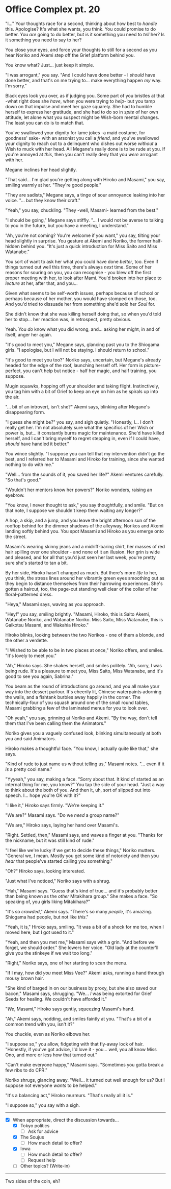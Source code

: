 # Office Complex pt. 20

"I..." Your thoughts race for a second, thinking about how best to *handle* this. Apologise? It's what she wants, you think. You could promise to do better. You *are* going to do better, but is it something you need to *tell* her? Is it something you need to say to her?

You close your eyes, and force your thoughts to still for a second as you hear Noriko and Akemi step off the Grief platform behind you.

You know what? Just... just keep it simple.

"I was arrogant," you say. "And I could have done better - I *should* have done better, and that's on me trying to... make everything happen *my* way. I'm sorry."

Black eyes look you over, as if judging you. Some part of you bristles at that -what right does she *have*, when you were trying to *help*- but you tamp down on that impulse and meet her gaze squarely. She had to humble herself to express her gratitude, and she had to do so in *spite* of her own attitude, let alone what you suspect might be Wish-born mental changes. The least you can do is to match that.

You've swallowed your dignity for lame jokes -a maid costume, for goodness' sake- with an arsonist you call a *friend*, and you've swallowed your dignity to reach out to a delinquent who dishes out worse *without* a Wish to muck with her head. All Megane's really done is to be rude at you. If you're annoyed at *this*, then you can't really deny that you *were* arrogant with her.

Megane inclines her head slightly.

"That said... I'm glad you're getting along with Hiroko and Masami," you say, smiling warmly at her. "They're good people."

"They are sadists," Megane says, a tinge of sour annoyance leaking into her voice. "... but they know their craft."

"Yeah," you say, chuckling. "They -well, Masami- learned from the best."

"I should be going," Megane says stiffly. "... I would not be averse to talking to you in the future, but you have a meeting, I understand."

"Ah, you're not coming? You're welcome if you want," you say, tilting your head slightly in surprise. You gesture at Akemi and Noriko, the former half-hidden behind you. "It's just a quick introduction for Miss Saito and Miss Watanabe."

You sort of want to ask her what you could have done *better*, too. Even if things turned out well this time, there's always *next* time. Some of her reasons for souring on you, you can recognise - you blew off the first proper meeting with her, to look after Mami. You'd broken into her place to *lecture* at her, after that, and you...

Given what seems to be self-worth issues, perhaps because of school or perhaps because of her mother, you would have stomped on those, too. And you'd tried to dissuade her from something she'd sold her *Soul* for.

She didn't know that she was killing herself doing that, so when you'd told her to stop... her reaction was, in retrospect, pretty obvious.

Yeah. You *do* know what you did wrong, and... asking her might, in and of itself, anger her again.

"It's good to meet you," Megane says, glancing past you to the Shiogama girls. "I apologise, but I will not be staying. I should return to school."

"It's good to meet you too?" Noriko says, uncertain, but Megane's already headed for the edge of the roof, launching herself off. Her form is picture-perfect, you can't help but notice - half her magic, and half training, you suppose.

Mugin squawks, hopping off your shoulder and taking flight. Instinctively, you tag him with a bit of Grief to keep an eye on him as he spirals up into the air.

"... bit of an introvert, isn't she?" Akemi says, blinking after Megane's disappearing form.

"I guess she might be?" you say, and sigh quietly. "Honestly, I... I don't really get her. I'm not absolutely sure what the specifics of her Wish or power is, but... it constantly burns magic for maintenance. She'd have killed herself, and I can't bring myself to regret stepping in, even if I could have, *should* have handled it better."

You wince slightly. "I suppose you can tell that my intervention didn't go the best, and I referred her to Masami and Hiroko for training, since she wanted nothing to do with me."

"Well... from the sounds of it, you saved her life?" Akemi ventures carefully. "So that's good."

"Wouldn't her mentors know her powers?" Noriko wonders, raising an eyebrow.

"You know, I never thought to ask," you say thoughtfully, and smile. "But on that note, I suppose we shouldn't keep them waiting any longer?"

A hop, a skip, and a jump, and you leave the bright afternoon sun of the rooftop behind for the dimmer shadows of the alleyway, Norikos and Akemi landing softly behind you. You spot Masami and Hiroko as you emerge onto the street.

Masami's wearing skinny jeans and a midriff-baring shirt, her masses of red hair spilling over one shoulder - and none of it an illusion. Her grin is wide and pleased, and for all that you'd just seen her last week, you're pretty sure she's started to tan a bit.

By her side, Hiroko hasn't changed as much. But there's more *life* to her, you think, the stress lines around her vibrantly green eyes smoothing out as they begin to distance themselves from their harrowing experiences. She's gotten a haircut, too, the page-cut standing well clear of the collar of her floral-patterned dress.

"Heya," Masami says, waving as you approach.

"Hey!" you say, smiling brightly. "Masami, Hiroko, this is Saito Akemi, Watanabe Noriko, and Watanabe Noriko. Miss Saito, Miss Watanabe, this is Gaikotsu Masami, and Wakahia Hiroko."

Hiroko blinks, looking between the two Norikos - one of them a blonde, and the other a verdette.

"I Wished to be able to be in two places at once," Noriko offers, and smiles. "It's lovely to meet you."

"Ah," Hiroko says. She shakes herself, and smiles politely. "Ah, sorry, I was being rude. It's a pleasure to meet you, Miss Saito, Miss Watanabe, and it's good to see you again, Sabrina."

You beam as the round of introductions go around, and you all make your way into the dessert parlour. It's cheerily lit, Chinese waterpaints adorning the walls, and a fishtank burbles away happily in the corner. The technically-four of you squash around one of the small round tables, Masami grabbing a few of the laminated menus for you to look over.

"Oh yeah," you say, grinning at Noriko and Akemi. "By the way, don't tell them that I've been calling them the Animators."

Noriko gives you a vaguely confused look, blinking simultaneously at both you and said Animators.

Hiroko makes a thoughtful face. "You know, I actually quite like that," she says.

"Kind of rude to just name us without telling us," Masami notes. "... even if it *is* a pretty cool name."

"Yyyeah," you say, making a face. "Sorry about that. It kind of started as an internal thing for me, you know?" You tap the side of your head. "Just a way to think about the both of you. And then it, uh, sort of slipped out into speech. I... hope you're OK with it?"

"I like it," Hiroko says firmly. "We're keeping it."

"We are?" Masami says. "Do we *need* a group name?"

"We are," Hiroko says, laying her hand over Masami's.

"Right. Settled, then," Masami says, and waves a finger at you. "Thanks for the nickname, but it was still kind of rude."

"I feel like we're lucky if we get to decide these things," Noriko mutters. "General we, I mean. Mostly you get some kind of notoriety and then you *hear* that people've started calling you something."

"Oh?" Hiroko says, looking interested.

"Just what I've noticed," Noriko says with a shrug.

"Hah," Masami says. "Guess that's kind of true... and it's probably better than being known as the *other* Mitakihara group." She makes a face. "So speaking of, you girls liking Mitakihara?"

"It's so *crowded*," Akemi says. "There's so many *people*, it's amazing. Shiogama had people, but not like *this*."

"Yeah, it is," Hiroko says, smiling. "It was a bit of a shock for me too, when I moved here, but I got used to it."

"Yeah, and then you met me," Masami says with a grin. "And before we forget, we should order." She lowers her voice. "Old lady at the counter'll give you the stinkeye if we wait too long."

"Right," Noriko says, one of her starting to scan the menu.

"If I may, how did *you* meet Miss Vee?" Akemi asks, running a hand through mousy brown hair.

"She kind of barged in on our business by proxy, but she also saved our bacon," Masami says, shrugging. "We... *I* was being extorted for Grief Seeds for healing. We couldn't have afforded it."

"*We*, Masami," Hiroko says gently, squeezing Masami's hand.

"Ah," Akemi says, nodding, and smiles faintly at you. "That's a bit of a common trend with you, isn't it?"

You chuckle, even as Noriko elbows her.

"I suppose so," you allow, fidgeting with that fly-away lock of hair. "Honestly, if you've got advice, I'd love it - you... well, you all know Miss Ono, and more or less how that turned out."

"Can't make everyone happy," Masami says. "Sometimes you gotta break a few ribs to do CPR."

Noriko shrugs, glancing away. "Well... it turned out well enough for us? But I suppose not everyone *wants* to be helped."

"It's a balancing act," Hiroko murmurs. "That's really all it is."

"I suppose so," you say with a sigh.

---

- [x] When appropriate, direct the discussion towards...
  - [x] Tokyo politics
    - [ ] Ask for advice
  - [x] The Soujus
    - [ ] How much detail to offer?
  - [x] Iowa
    - [ ] How much detail to offer?
    - [ ] Request help
  - [ ] Other topics? (Write-in)

---

Two sides of the coin, eh?
